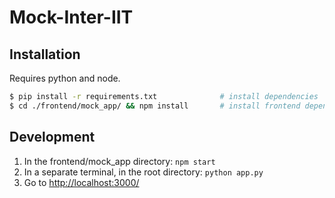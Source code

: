 # Mock-Inter-IIT

## Installation

Requires python and node.


```sh
$ pip install -r requirements.txt              # install dependencies
$ cd ./frontend/mock_app/ && npm install       # install frontend dependencies 
```

<!-- 1. ```pip install -r requirements.txt```
2. ```cd .\frontend\mock_app\ && npm install``` -->

## Development

1. In the frontend/mock_app directory: ```npm start```  
2. In a separate terminal, in the root directory: ```python app.py```
3. Go to [http://localhost:3000/](http://localhost:3000/)
